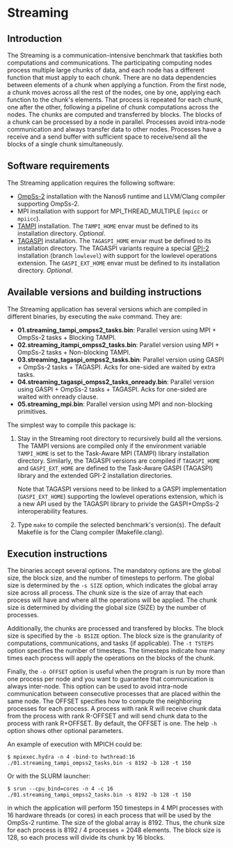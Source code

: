 # Streaming

## Introduction
The Streaming is a communication-intensive benchmark that taskifies both computations and
communications. The participating computing nodes process multiple large chunks of data,
and each node has a different function that must apply to each chunk. There are no data
dependencies between elements of a chunk when applying a function. From the first node, a
chunk moves across all the rest of the nodes, one by one, applying each function to the
chunk's elements. That process is repeated for each chunk, one after the other, following
a pipeline of chunk computations across the nodes. The chunks are computed and transferred
by blocks. The blocks of a chunk can be processed by a node in parallel. Processes avoid
intra-node communication and always transfer data to other nodes. Processes have a receive
and a send buffer with sufficient space to receive/send all the blocks of a single chunk
simultaneously.

## Software requirements

The Streaming application requires the following software:

  * [OmpSs-2](https://github.com/bsc-pm/ompss-2-releases) installation with the Nanos6 runtime and LLVM/Clang compiler supporting OmpSs-2.
  * MPI installation with support for MPI_THREAD_MULTIPLE (`mpicc` or `mpiicc`).
  * [TAMPI](https://github.com/bsc-pm/tampi) installation. The `TAMPI_HOME` envar must be defined to its installation directory. *Optional*.
  * [TAGASPI](https://github.com/bsc-pm/tagaspi) installation. The `TAGASPI_HOME` envar must be defined to its installation directory. The TAGASPI variants
    require a special [GPI-2](https://pm.bsc.es/gitlab/interoperability/extern/GPI-2) installation (branch `lowlevel`) with support for the lowlevel operations
    extension. The `GASPI_EXT_HOME` envar must be defined to its installation directory. *Optional*.

## Available versions and building instructions

The Streaming application has several versions which are compiled in different
binaries, by executing the `make` command. They are:

  * **01.streaming_tampi_ompss2_tasks.bin**: Parallel version using MPI + OmpSs-2 tasks + Blocking TAMPI.
  * **02.streaming_itampi_ompss2_tasks.bin**: Parallel version using MPI + OmpSs-2 tasks + Non-blocking TAMPI.
  * **03.streaming_tagaspi_ompss2_tasks.bin**: Parallel version using GASPI + OmpSs-2 tasks + TAGASPI. Acks for one-sided are waited by extra tasks.
  * **04.streaming_tagaspi_ompss2_tasks_onready.bin**: Parallel version using GASPI + OmpSs-2 tasks + TAGASPI. Acks for one-sided are waited with onready clause.
  * **05.streaming_mpi.bin**: Parallel version using MPI and non-blocking primitives.


  The simplest way to compile this package is:

  1. Stay in the Streaming root directory to recursively build all the versions.
     The TAMPI versions are compiled only if the environment variable
     `TAMPI_HOME` is set to the Task-Aware MPI (TAMPI) library installation
     directory. Similarly, the TAGASPI versions are compiled if `TAGASPI_HOME`
     and `GASPI_EXT_HOME` are defined to the Task-Aware GASPI (TAGASPI) library
     and the extended GPI-2 installation directories.

     Note that TAGASPI versions need to be linked to a GASPI implementation
     (`GASPI_EXT_HOME`) supporting the lowlevel operations extension, which
     is a new API used by the TAGASPI library to privide the GASPI+OmpSs-2
     interoperability features.

  2. Type `make` to compile the selected benchmark's version(s). The default
     Makefile is for the Clang compiler (Makefile.clang).

## Execution instructions

The binaries accept several options. The mandatory options are the global size,
the block size, and the number of timesteps to perform. The global size is determined
by the `-s SIZE` option, which indicates the global array size across all process. The
chunk size is the size of array that each process will have and where all the
operations will be applied. The chunk size is determined by dividing the global size
(SIZE) by the number of processes.

Additionally, the chunks are processed and transfered by blocks. The block size is
specified by the `-b BSIZE` option. The block size is the granularity of computations,
communications, and tasks (if applicable). The `-t TSTEPS` option specifies the number
of timesteps. The timesteps indicate how many times each process will apply the
operations on the blocks of the chunk.

Finally, the `-o OFFSET` option is useful when the program is run by more than one
process per node and you want to guarantee that communication is always inter-node.
This option can be used to avoid intra-node communication between consecutive processes
that are placed within the same node. The OFFSET specifies how to compute the neighboring
processes for each process. A process with rank R will receive chunk data from the
process with rank R-OFFSET and will send chunk data to the process with rank R+OFFSET.
By default, the OFFSET is one. The help `-h` option shows other optional parameters.

An example of execution with MPICH could be:

```
$ mpiexec.hydra -n 4 -bind-to hwthread:16 ./01.streaming_tampi_ompss2_tasks.bin -s 8192 -b 128 -t 150
```

Or with the SLURM launcher:

```
$ srun --cpu_bind=cores -n 4 -c 16 ./01.streaming_tampi_ompss2_tasks.bin -s 8192 -b 128 -t 150
```

in which the application will perform 150 timesteps in 4 MPI processes with 16 hardware
threads (or cores) in each process that will be used by the OmpSs-2 runtime. The size
of the global array is 8192. Thus, the chunk size for each process is 8192 / 4 processes =
2048 elements. The block size is 128, so each process will divide its chunk by 16 blocks.
